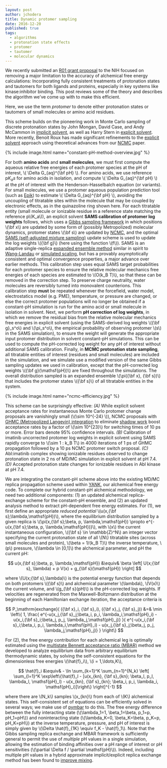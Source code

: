 ```yaml
---
layout: post
author: jchodera
title: Dynamic protomer sampling
date: 2016-12-20
published: true
tags:
  - algorithms
  - protonation state effects
  - protomer
  - tautomer
  - molecular dynamics
---
```

We recently submitted an [R01 grant proposal](https://grants.nih.gov/grants/funding/r01.htm) to the NIH focused on removing a major limitation to the accuracy of alchemical free energy calculations: Incorporating fully consistent treatments of protonation states and tautomers for both ligands and proteins, especially in key systems like kinase:inhibitor binding.
This post reviews some of the theory and describes the algorithm we've come up with to make this efficient.

<!--more-->

Here, we use the term *protomer* to denote either protonation states or tautomers of small molecules or amino acid residues.

This scheme builds on the pioneering work in Monte Carlo sampling of discrete protonation states by John Mongan, David Case, and Andy McCammon in [implicit solvent](https://dx.doi.org/10.1002/jcc.20139), as well as Harry Stern in [explicit solvent](http://dx.doi.org/10.1063/1.2731781).
More recently, Benoit Roux has made significant refinements to the [explicit solvent](http://dx.doi.org/10.1021/acs.jctc.5b00261) approach using theoretical advances from our [NCMC](http://dx.doi.org/10.1073/pnas.1106094108) paper.

<!-- See https://eduardoboucas.com/blog/2014/12/07/including-and-managing-images-in-jekyll.html for info on including images -->

{% include image.html name="constant-pH-method-overview.jpg" %}

For both **amino acids** and **small molecules**, we must first compute the aqueous relative free energies of each protomer species at the pH of interest, \\( \Delta G_{aq}^{\bf pH} \\).
For amino acids, we use reference p$K_as$ for amino acids in isolation, and compute \\( \Delta G_{aq}^{\bf pH} \\) at the pH of interest with the Henderson-Hasselbalch equation (or variants).
For small molecules, we use a protomer aqueous population prediction tool (such as [Epik](https://www.schrodinger.com/epik)) to estimate \\( \Delta G_{aq}^{\bf pH} \\), avoiding the uncoupling of titratable sites within the molecule that may be coupled by electronic effects, as in the quinazoline ring shown here.
For each titratable entity (small molecule or ionizable residue in a reference state matching the reference p\\(K_a\\)), an explicit solvent **SAMS calibration of protomer log weights** follows, which uses a [Gibbs sampling framework](http://dx.doi.org/10.1063/1.3660669) in which positions \\(\bf x\\) are updated by some form of (possibly Metropolized) molecular dynamics, protomer states \\(\bf s\\) are updated by [NCMC](http://dx.doi.org/10.1073/pnas.1106094108), and the optimal [SAMS (self-adjusted mixture sampling)](http://stat.rutgers.edu/home/ztan/Publication/SAMS_preprint.pdf) update scheme is used to update the log weights \\({\bf g}\\) (here using the function \\(f\\)).
SAMS is an adaptive single-replica [expanded ensemble method](http://aip.scitation.org/doi/abs/10.1063/1.462133) similar in spirit to [Wang-Landau](https://dx.doi.org/10.1103%2FPhysRevLett.86.2050) or [simulated scaling](https://dx.doi.org/10.1063/1.2982161), but has a provably asymptotically consistent and optimal convergence properties, a major advance over earlier methods.
This calibration step uses equal SAMS target probabilities for each protomer species to ensure the relative molecular mechanics free energies of each species are estimated to \\(O(k_B T)\\), so that these can be removed in the correction step.
To preserve charge neutrality, water molecules are reversibly turned into monovalent counterions.
This calibration step **must** be repeated whenever the forcefield, water model, electrostatics model (e.g. PME), temperature, or pressure are changed, or else the correct protomer populations will no longer be obtained if a constant-pH simulation is run for the amino acid or small molecule in isolation in solvent.
Next, we perform **pH correction of log weights**, in which we remove the residual bias from the relative molecular mechanics free energies in explicit solvent (using the SAMS-derived log weights \\({\bf g}_s^o\\) and \\(\pi_s^o\\), the empirical probability of observing protomer \\(s\\) in the SAMS simulation), to ensure the weight will generate the appropriate input protomer distribution in solvent constant-pH simulations.
This can be used to compute the pH-corrected log weight for any pH of interest without additional SAMS calibration.
Finally, in **MCMC protonation state sampling**, all titratable entities of interest (residues and small molecules) are included in the simulation, and we simulate use a modified version of the same Gibbs sampling updates we used in calibration, except that the pH-corrected log weights \\({\bf g}(\mathsf{pH})\\) are fixed throughout the simulations.
The overall distribution sampled is an expanded ensemble \\(\pi({\bf x}, {\bf s})\\) that includes the protomer states \\({\bf s}\\) of all titratable entities in the system.

{% include image.html name="ncmc-efficiency.jpg" %}

This scheme can be surprisingly effective:
*(A)* While explicit solvent acceptance rates for instantaneous Monte Carlo protomer change proposals are vanishingly small (\\(\sim 10^{-24} \\)), NCMC proposals with [GHMC (Metropolized Langevin) integration](https://arxiv.org/abs/1006.4914) to eliminate [shadow work](https://doi.org/10.1103/PhysRevX.3.011007) boost acceptance rates by a factor of \\(\sim 10^{23}\\) for switching times of 10 ps or more.
Error bars denote 95% confidence intervals.
*(B)* Calibration of imatinib uncorrected protomer log weights in explicit solvent using SAMS rapidly converge to \\(\sim 1 \: k_B T\\) in 4000 iterations of 1 ps of GHMC propagation followed by a 10 ps NCMC protomer switch proposal.
*(C)* Abl:imatinib complex showing ionizable residues observed to change protonation state in 2 ns of MD/MC simulation in explicit solvent at pH 7.4.
*(D)* Accepted protonation state changes for ionizable residues in Abl kinase at pH 7.4.

We are integrating the constant-pH scheme above into the existing MD/MC replica propagation scheme used within [YANK](http://getyank.org), our alchemical free energy code.
To complete our hybrid constant-pH alchemical methodology, we need two additional components:
(1) an updated alchemical replica-exchange scheme for the constant-pH ensemble,
and (2) an updated analysis method to extract pH-dependent free energy estimates.
For (1), we first define an appropriate *reduced potential* \\(u(x,{\bf s};\lambda,\mathsf{pH})\\), where the equilibrium distribution sampled by a given replica is \\(\pi(x,{\bf s};\beta, p, \lambda,\mathsf{pH}) \propto e^{-u(x,{\bf s};\beta, p, \lambda,\mathsf{pH})}\\), with \\(x\\) the current instantaneous configuration, \\({\bf s} \in \mathbb{Z}^N\\) an integer vector specifying the current protonation state of all \\(N\\) titratable sites (across small molecules and protein), \\(\beta = 1/(k_B T)\\) the inverse temperature, \\(p\\) pressure, \\(\lambda \in [0,1]\\) the alchemical parameter, and pH the current pH:

$$ u(x,{\bf s};\beta, p, \lambda,\mathsf{pH}) &\equiv& \beta \left[ U(x;{\bf s}, \lambda) + p V(x) + g_{\bf s}(\mathsf{pH}) \right] $$

where \\(U(x;{\bf s},\lambda)\\) is the potential energy function that depends on both protomers \\({\bf s}\\) and alchemical parameter \\(\lambda\\), \\(V(x)\\) the current volume, and \\(g_{\bf s}(pH)\\) is the pH-corrected log weights.
If velocities are regenerated from the Maxwell-Boltzmann distribution at the beginning of each Hamiltonian exchange iteration, the acceptance criteria is

$$ P_\mathrm{exchange}( ({\bf x}_i, {\bf s}_i),  ({\bf x}_j, {\bf s}_j)) &=& \min \left\{ 1, \frac{ e^{-u(x_j,{\bf s}_j;\beta_i, p_i, \lambda_i,\mathsf{pH}_i) - u(x_i,{\bf s}_i;\beta_j, p_j, \lambda_j,\mathsf{pH}_j)}  }{ e^{-u(x_i,{\bf s}_i;\beta_i, p_i, \lambda_i,\mathsf{pH}_i) - u(x_j,{\bf s}_j;\beta_j, p_j, \lambda_j,\mathsf{pH}_j)} } \right\} $$

For (2), the free energy contribution for each alchemical leg is optimally estimated using the [multistate Bennett acceptance ratio (MBAR)](http://dx.doi.org/10.1063/1.2978177) method we developed to analyze equilibrium data from arbitrary equilibrium thermodynamic states, by solving the self-consistent equations for the dimensionless free energies \\(\hat{f}_i\\), \\(i = 1,\ldots,K\\),

$$ \hat{f}_i &\equiv& - \ln \sum_{k=1}^K \sum_{n=1}^{N_k} \left[ \sum_{l=1}^K \exp\left\{\hat{f}_l - [u(x_{kn}, {\bf s}_{kn}; \beta_l, p_l, \lambda_l, \mathsf{pH}_l) - u(x_{kn}, {\bf s}_{kn}; \beta_i, p_i, \lambda_i, \mathsf{pH}_i)]\right\}  \right]^{-1} $$

where there are \\(N_k\\) samples \\(x_{kn}\\) from each of \\(K\\) alchemical states.
This self-consistent set of equations can be efficiently solved in several ways; we make use of [pymbar](http://pymbar.org) to do this.
The free energy difference between the fully interacting state (\\(\lambda_1=1, \beta_1=\beta, p_1=p, pH_1=pH\\)) and noninteracting state (\\(\lambda_K=0, \beta_K=\beta, p_K=p, pH_K=pH\\)) at the inverse temperature, pressure, and pH of interest is simply given by \\(\Delta \hat{f}_{1K} \equiv f_K - \hat{f}_1\\).
Note that the Gibbs sampling replica exchange and MBAR framework is sufficiently general to permit the use of *multiple* pH values in a single simulation, allowing the estimation of binding affinities over a pH range of interest or pH sensitivities (\\(\partial \Delta f / \partial \mathsf{pH}\\)).
Indeed, including multiple pH values in a hybrid approximate implicit/explicit replica exchange method has been found to [improve mixing](http://dx.doi.org/10.1021/ct401042b).
